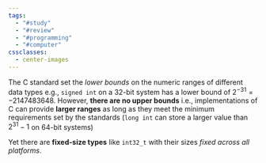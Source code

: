 ```yaml
---
tags:
  - "#study"
  - "#review"
  - "#programming"
  - "#computer"
cssclasses:
  - center-images
---
```

The C standard set the *lower bounds* on the numeric ranges of different data types e.g., `signed int` on a 32-bit system has a lower bound of $2^{-31} = -2147483648$. However, **there are no upper bounds** i.e., implementations of C can provide **larger ranges** as long as they meet the minimum requirements set by the standards (`long int` can store a larger value than $2^{31} - 1$ on 64-bit systems)

Yet there are **fixed-size types** like `int32_t` with their sizes *fixed across all platforms*.